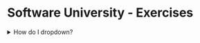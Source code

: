 # Software University - Exercises 


<details>
<summary>How do I dropdown?</summary>
<br>
<table>
  
  </table>
</details>
